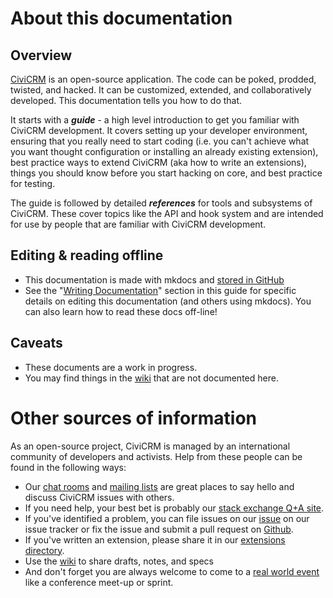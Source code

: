 # About this documentation

## Overview

[CiviCRM](https://civicrm.org) is an open-source application. The code can be poked, prodded, twisted, and hacked. It can be customized, extended, and collaboratively developed. This documentation tells you how to do that.

It starts with a ***guide*** - a high level introduction to get you familiar with CiviCRM development. It covers setting up your developer environment, ensuring that you really need to start coding (i.e. you can't achieve what you want thought configuration or installing an already existing extension), best practice ways to extend CiviCRM (aka how to write an extensions), things you should know before you start hacking on core, and best practice for testing.

The guide is followed by detailed ***references*** for tools and subsystems of CiviCRM. These cover topics like the API and hook system and are intended for use by people that are familiar with CiviCRM development.

## Editing & reading offline 

* This documentation is made with mkdocs and [stored in GitHub](https://github.com/civicrm/civicrm-dev-docs)
* See the "[Writing Documentation](documentation.md)" section in this guide for specific details on editing this documentation (and others using mkdocs). You can also learn how to read these docs off-line! 

## Caveats

* These documents are a work in progress.  
* You may find things in the [wiki](http://wiki.civicrm.org/confluence/display/CRMDOC/Develop)  that are not documented here. 

# Other sources of information

As an open-source project, CiviCRM is managed by an international community of developers and activists. Help from these people can be found in the following ways: 

* Our [chat rooms](https://chat.civicrm.org/) and [mailing lists](http://lists.civicrm.org/lists/info/civicrm-dev) are great places to say hello and discuss CiviCRM issues with others.
* If you need help, your best bet is probably our [stack exchange Q+A site](http://civicrm.stackexchange.com/).
* If you've identified a problem, you can file issues on our [issue](http://issues.civicrm.org/) on our issue tracker or fix the issue and submit a pull request on [Github](https://github.com/civicrm/civicrm-core/).
* If you've written an extension, please share it in our [extensions directory](https://civicrm.org).
* Use the [wiki](http://wiki.civicrm.org/confluence/display/CRM/CiviCRM+Wiki) to share drafts, notes, and specs
* And don't forget you are always welcome to come to a [real world event](https://civicrm.org/events) like a conference meet-up or sprint.
